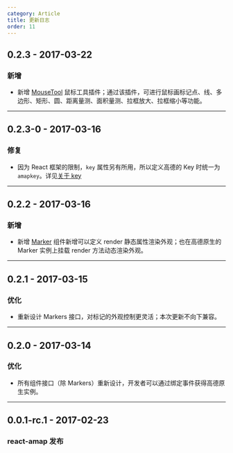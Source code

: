 ```yaml
---
category: Article
title: 更新日志
order: 11
---
```



## 0.2.3    - 2017-03-22

### 新增

* 新增 [MouseTool](/components/mousetool) 鼠标工具插件；通过该插件，可进行鼠标画标记点、线、多边形、矩形、圆、距离量测、面积量测、拉框放大、拉框缩小等功能。

---

## 0.2.3-0  - 2017-03-16

### 修复

* 因为 React 框架的限制，`key` 属性另有所用，所以定义高德的 Key 时统一为 `amapkey`。详见[关于 key](/articles/start#关于-key)

---

## 0.2.2 - 2017-03-16

### 新增

* 新增 [Marker](/components/marker) 组件新增可以定义 render 静态属性渲染外观；也在高德原生的 Marker 实例上挂载 render 方法动态渲染外观。

---

## 0.2.1 - 2017-03-15

### 优化

* 重新设计 Markers 接口，对标记的外观控制更灵活；本次更新不向下兼容。

---

## 0.2.0  - 2017-03-14

### 优化

* 所有组件接口（除 Markers）重新设计，开发者可以通过绑定事件获得高德原生实例。

---

## 0.0.1-rc.1 - 2017-02-23

### react-amap 发布